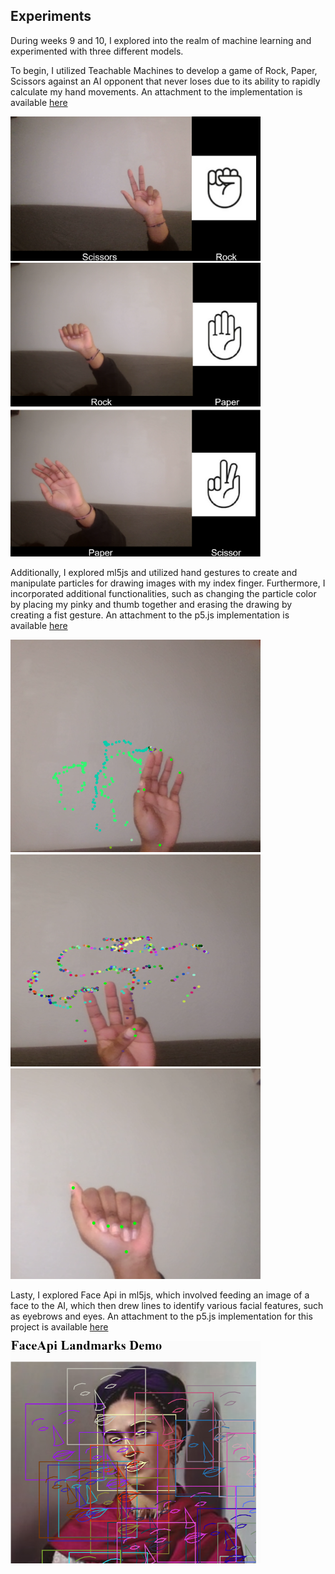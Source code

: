 ## Experiments

During weeks 9 and 10, I explored into the realm of machine learning and experimented with three different models. 

To begin, I utilized Teachable Machines to develop a game of Rock, Paper, Scissors against an AI opponent that never loses due to its ability to rapidly calculate my hand movements. An attachment to the implementation is available [here](https://github.com/NsaveH/DATT3400/tree/main/rock-paper-scissors)

<img src="https://github.com/NsaveH/DATT3400/blob/main/scissorandrock.png" width = 400/> <img src = "https://github.com/NsaveH/DATT3400/blob/main/rockandpaper.png" width = 400 height= 230/> <img src="https://github.com/NsaveH/DATT3400/blob/main/paperandscissor.png" width = 400/>


Additionally, I explored ml5js and utilized hand gestures to create and manipulate particles for drawing images with my index finger. Furthermore, I incorporated additional functionalities, such as changing the particle color by placing my pinky and thumb together and erasing the drawing by creating a fist gesture. An attachment to the p5.js implementation is available [here](https://editor.p5js.org/NsaveH/sketches/pJNQnDMqB)

<img src="https://github.com/NsaveH/DATT3400/blob/main/openiddex.png" width = 400/> <img src = "https://github.com/NsaveH/DATT3400/blob/main/pinkyandthumb.png " width = 400 height= 340/> <img src="https://github.com/NsaveH/DATT3400/blob/main/fistgesture.png" width = 400/>


Lasty,  I explored Face Api in ml5js, which involved feeding an image of a face to the AI, which then drew lines to identify various facial features, such as eyebrows and eyes. An attachment to the p5.js implementation for this project is available [here](https://editor.p5js.org/NsaveH/sketches/pJNQnDMqB)

<img src="https://github.com/NsaveH/DATT3400/blob/main/FaceAI.png" width = 400/> 
